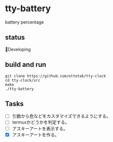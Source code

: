 # tty-battery
battery percentage 
## status
🔨Developing
## build and run
```
git clone https://github.com/ottotak/tty-clock 
cd tty-clock/src
make
./tty-battery
```
## Tasks
- [ ] 引数から色などをカスタマイズできるようにする。
- [ ] termuxかどうかを判定する。
- [ ] アスキーアートを表示する。
- [x] アスキーアートを作る。
